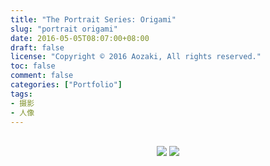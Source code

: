 ```yaml
---
title: "The Portrait Series: Origami"
slug: "portrait origami"
date: 2016-05-05T08:07:00+08:00
draft: false
license: "Copyright © 2016 Aozaki, All rights reserved."
toc: false
comment: false
categories: ["Portfolio"]
tags: 
- 摄影
- 人像
---
```


<br>
<center>
    <img src="https://img.aozaki-kuro.com/20160505_0001.jpg">
    <img src="https://img.aozaki-kuro.com/20160505_0002.jpg">
</center>
